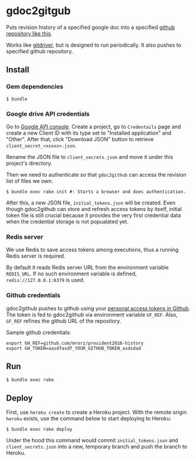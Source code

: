 # gdoc2gitgub

Puts revision history of a specified google doc into a specified [github repository like this](https://github.com/MrOrz/president2016-history).

Works like [gitdriver](https://github.com/larsks/gitdriver), but is designed to run periodically.
It also pushes to specified github repository.


## Install

### Gem dependencies
```
$ bundle
```

### Google drive API credentials

Go to [Google API console](https://console.developers.google.com).
Create a project, go to `Credentails` page and create a new Client ID with
its type set to "Installed application" and "Other". After that, click "Download JSON" button to retrieve `client_secret_<xxxxx>.json`.

Rename the JSON file to `client_secrets.json` and move it under this project's directory.

Then we need to authenticate so that `gdoc2github` can access
the revision list of files we own.

```
$ bundle exec rake init #: Starts a browser and does authentication.
```

After this, a new JSON file, `initial_tokens.json` will be created.
Even though gdoc2github can store and refresh access tokens by itself,
initial token file is still crucial because it provides the very first credential data when the credential storage is not popualated yet.


### Redis server

We use Redis to save access tokens among executions, thus a running Redis server is required.

By default it reads Redis server URL from the environment variable `REDIS_URL`.
If no such environment variable is defined, `redis://127.0.0.1:6379` is used.

### Github credentials

gdoc2github pushes to github using your [personal access tokens in Github](https://help.github.com/articles/creating-an-access-token-for-command-line-use/).
The token is fed to gdoc2github via environment variable `GF_REF`.
Also, `GF_REF` refines the github URL of the repository.

Sample github credentials:

```
export GH_REF=github.com/mrorz/president2016-history
export GH_TOKEN=aasdfasdf_YOUR_GITHUB_TOKEN_asdsdad
```

## Run

```
$ bundle exec rake
```

## Deploy

First, use `heroku create` to create a Heroku project.
With the remote origin `heroku` exists, use the command below to start deploying to Heroku:

```
$ bundle exec rake deploy
```

Under the hood this command would commit `initial_tokens.json` and `client_secrets.json` into a new, temporary branch and push the branch to Heroku.
